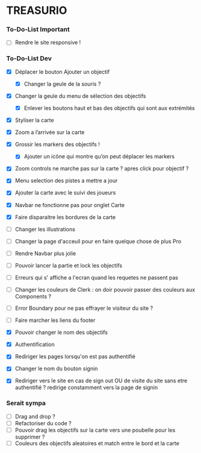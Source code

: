 # TREASURIO

### To-Do-List Important

- [ ] Rendre le site responsive !

### To-Do-List Dev

- [x] Déplacer le bouton Ajouter un objectif
  - [x] Changer la geule de la souris ?
- [x] Changer la geule du menu de sélection des objectifs
  - [x] Enlever les boutons haut et bas des objectifs qui sont aux extrémités
- [x] Styliser la carte
- [x] Zoom a l’arrivée sur la carte
- [x] Grossir les markers des objectifs !
  - [x] Ajouter un icône qui montre qu’on peut déplacer les markers
- [x] Zoom controls ne marche pas sur la carte ? apres click pour objectif ?
- [x] Menu selection des pistes a mettre a jour
- [x] Ajouter la carte avec le suivi des joueurs
- [x] Navbar ne fonctionne pas pour onglet Carte
- [x] Faire disparaitre les bordures de la carte
- [ ] Changer les illustrations
- [ ] Changer la page d'acceuil pour en faire quelque chose de plus Pro
- [ ] Rendre Navbar plus jolie
- [ ] Pouvoir lancer la partie et lock les objectifs
- [ ] Erreurs qui s' affiche a l'ecran quand les requetes ne passent pas
- [ ] Changer les couleurs de Clerk : on doir pouvoir passer des couleurs aux Components ?
- [ ] Error Boundary pour ne pas effrayer le visiteur du site ?
- [ ] Faire marcher les liens du footer

- [x] Pouvoir changer le nom des objectifs

- [x] Authentification
- [x] Rediriger les pages lorsqu'on est pas authentifié
- [x] Changer le nom du bouton signin
- [x] Rediriger vers le site en cas de sign out OU de visite du site sans etre authentifié ? redirige constamment vers la page de signin

### Serait sympa

- [ ] Drag and drop ?
- [ ] Refactoriser du code ?
- [ ] Pouvoir drag les objectifs sur la carte vers une poubelle pour les supprimer ?
- [ ] Couleurs des objectifs aleatoires et match entre le bord et la carte
